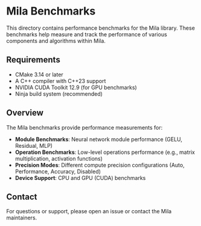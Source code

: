 # Mila Benchmarks

This directory contains performance benchmarks for the Mila library. These benchmarks help measure and track the performance of various components and algorithms within Mila.

## Requirements

- CMake 3.14 or later
- A C++ compiler with C++23 support
- NVIDIA CUDA Toolkit 12.9 (for GPU benchmarks)
- Ninja build system (recommended)

## Overview

The Mila benchmarks provide performance measurements for:

- **Module Benchmarks**: Neural network module performance (GELU, Residual, MLP)
- **Operation Benchmarks**: Low-level operations performance (e.g., matrix multiplication, activation functions)
- **Precision Modes**: Different compute precision configurations (Auto, Performance, Accuracy, Disabled)
- **Device Support**: CPU and GPU (CUDA) benchmarks

## Contact

For questions or support, please open an issue or contact the Mila maintainers.

